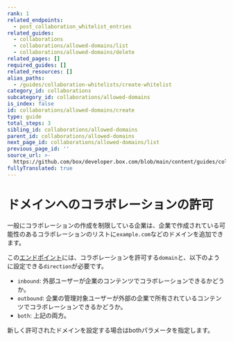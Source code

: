 ```yaml
---
rank: 1
related_endpoints:
  - post_collaboration_whitelist_entries
related_guides:
  - collaborations
  - collaborations/allowed-domains/list
  - collaborations/allowed-domains/delete
related_pages: []
required_guides: []
related_resources: []
alias_paths:
  - /guides/collaboration-whitelists/create-whitelist
category_id: collaborations
subcategory_id: collaborations/allowed-domains
is_index: false
id: collaborations/allowed-domains/create
type: guide
total_steps: 3
sibling_id: collaborations/allowed-domains
parent_id: collaborations/allowed-domains
next_page_id: collaborations/allowed-domains/list
previous_page_id: ''
source_url: >-
  https://github.com/box/developer.box.com/blob/main/content/guides/collaborations/allowed-domains/create.md
fullyTranslated: true
---
```

# ドメインへのコラボレーションの許可

一般にコラボレーションの作成を制限している企業は、企業で作成されている可能性のあるコラボレーションのリストに`example.com`などのドメインを追加できます。

<Samples id="post_collaboration_whitelist_entries">

</Samples>

この[エンドポイント](endpoint://post_collaboration_whitelist_entries)には、コラボレーションを許可する`domain`と、以下のように設定できる`direction`が必要です。

* `inbound`: 外部ユーザーが企業のコンテンツでコラボレーションできるかどうか。
* `outbound`: 企業の管理対象ユーザーが外部の企業で所有されているコンテンツでコラボレーションできるかどうか。
* `both`: 上記の両方。

新しく許可されたドメインを設定する場合はbothパラメータを指定します。

<Samples id="post_collaboration_whitelist_entries">

</Samples>